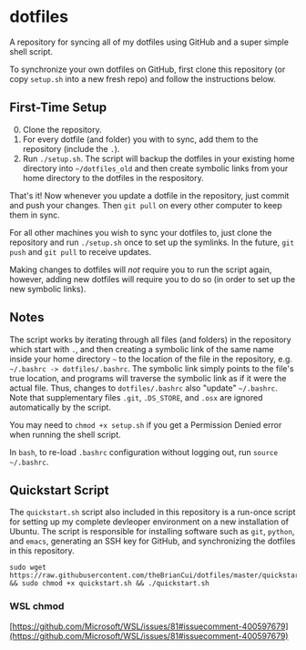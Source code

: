 # dotfiles
A repository for syncing all of my dotfiles using GitHub and a super simple shell script. 

To synchronize your own dotfiles on GitHub, first clone this repository (or copy `setup.sh` into a new fresh repo) and follow the instructions below.

## First-Time Setup

 0. Clone the repository.
 1. For every dotfile (and folder) you with to sync, add them to the repository (include the `.`).
 2. Run `./setup.sh`. The script will backup the dotfiles in your existing home directory into `~/dotfiles_old` and then create symbolic links from your home directory to the dotfiles in the respository.

That's it! Now whenever you update a dotfile in the repository, just commit and push your changes. Then `git pull` on every other computer to keep them in sync.

For all other machines you wish to sync your dotfiles to, just clone the repository and run `./setup.sh` once to set up the symlinks. In the future, `git push` and `git pull` to receive updates.

Making changes to dotfiles will *not* require you to run the script again, however, adding new dotfiles will require you to do so (in order to set up the new symbolic links).

## Notes

The script works by iterating through all files (and folders) in the repository which start with `.`, and then creating a symbolic link of the same name inside your home directory `~` to the location of the file in the repository, e.g. `~/.bashrc -> dotfiles/.bashrc`. The symbolic link simply points to the file's true location, and programs will traverse the symbolic link as if it were the actual file. Thus, changes to `dotfiles/.bashrc` also "update" `~/.bashrc`. Note that supplementary files `.git`, `.DS_STORE`, and `.osx` are ignored automatically by the script.

You may need to `chmod +x setup.sh` if you get a Permission Denied error when running the shell script.

In `bash`, to re-load `.bashrc` configuration without logging out, run `source ~/.bashrc`.

## Quickstart Script

The `quickstart.sh` script also included in this repository is a run-once script for setting up my complete devleoper environment on a new installation of Ubuntu. The script is responsible for installing software such as `git`, `python`, and `emacs`, generating an SSH key for GitHub, and synchronizing the dotfiles in this repository.

```
sudo wget https://raw.githubusercontent.com/theBrianCui/dotfiles/master/quickstart.sh && sudo chmod +x quickstart.sh && ./quickstart.sh
```

### WSL chmod

[https://github.com/Microsoft/WSL/issues/81#issuecomment-400597679](https://github.com/Microsoft/WSL/issues/81#issuecomment-400597679)
